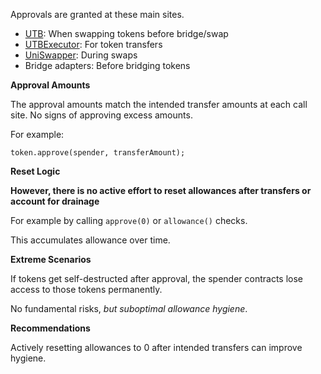 Approvals are granted at these main sites.

- [UTB](https://github.com/code-423n4/2024-01-decent/blob/main/src/UTB.sol): When swapping tokens before bridge/swap 
- [UTBExecutor](https://github.com/code-423n4/2024-01-decent/blob/main/src/UTBExecutor.sol): For token transfers
- [UniSwapper](https://github.com/code-423n4/2024-01-decent/blob/main/src/swappers/UniSwapper.sol): During swaps
- Bridge adapters: Before bridging tokens

**Approval Amounts**

The approval amounts match the intended transfer amounts at each call site. No signs of approving excess amounts.

For example:

```solidity
token.approve(spender, transferAmount); 
```

**Reset Logic**

**However, there is no active effort to reset allowances after transfers or account for drainage** 

For example by calling `approve(0)` or `allowance()` checks.

This accumulates allowance over time.

**Extreme Scenarios**

If tokens get self-destructed after approval, the spender contracts lose access to those tokens permanently.

No fundamental risks, _but suboptimal allowance hygiene_.

**Recommendations**

Actively resetting allowances to 0 after intended transfers can improve hygiene.